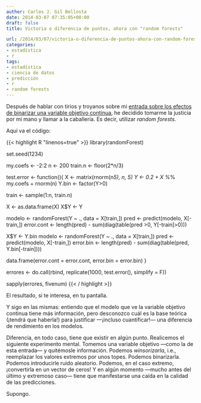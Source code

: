 ```yaml
---
author: Carlos J. Gil Bellosta
date: 2014-03-07 07:35:05+00:00
draft: false
title: Victoria o diferencia de puntos, ahora con "random forests"

url: /2014/03/07/victoria-o-diferencia-de-puntos-ahora-con-random-forests/
categories:
- estadística
- r
tags:
- estadística
- ciencia de datos
- predicción
- r
- random forests
---
```


Después de hablar con tirios y troyanos sobre mi [entrada sobre los efectos de binarizar una variable objetivo continua](http://www.datanalytics.com/2014/03/04/victoria-o-diferencia-de-puntos-lm-o-glm/), he decidido tomarme la justicia por mi mano y llamar a la caballería. Es decir, utilizar _random forests_.

Aquí va el código:

{{< highlight R "linenos=true" >}}
library(randomForest)

set.seed(1234)

my.coefs <- -2:2
n <- 200
train.n <- floor(2*n/3)

test.error <- function(){
  X <- matrix(rnorm(n*5), n, 5)
  Y <- 0.2 + X %*% my.coefs + rnorm(n)
  Y.bin <- factor(Y>0)

  train <- sample(1:n, train.n)

  X <- as.data.frame(X)
  X$Y <- Y

  modelo <- randomForest(Y ~ ., 
    data = X[train,])
  pred <- predict(modelo, X[-train,])
  error.cont <- length(pred) - 
    sum(diag(table(pred >0, Y[-train]>0)))

  X$Y <- Y.bin
  modelo <- randomForest(Y ~ ., 
    data = X[train,])
  pred <- predict(modelo, X[-train,])
  error.bin <- length(pred) - 
    sum(diag(table(pred, Y.bin[-train])))

  data.frame(error.cont = error.cont, 
    error.bin = error.bin)
}

errores <- do.call(rbind, 
  replicate(1000, test.error(), simplify = F))

sapply(errores, fivenum)
{{< / highlight >}}

El resultado, si te interesa, en tu pantalla.

Y sigo en las mismas: entiendo que el modelo que ve la variable objetivo continua tiene más información, pero desconozco cuál es la base teórica (¡tendrá que haberla!) para justificar —¡incluso cuantificar!— una diferencia de rendimiento en los modelos.

Diferencia, en todo caso, tiene que existir en algún punto. Realicemos el siguiente experimento mental. Tomemos una variable objetivo —como la de esta entrada— y quitémosle información. Podemos _winsorizarla_, i.e., reemplazar los valores extremos por unos topes. Podemos binarizarla. Podemos introducirle ruido aleatorio. Podemos, en el caso extremo, ¡convertirla en un vector de ceros! Y en algún momento —mucho antes del último y extremoso caso— tiene que manifestarse una caída en la calidad de las predicciones.

Supongo.